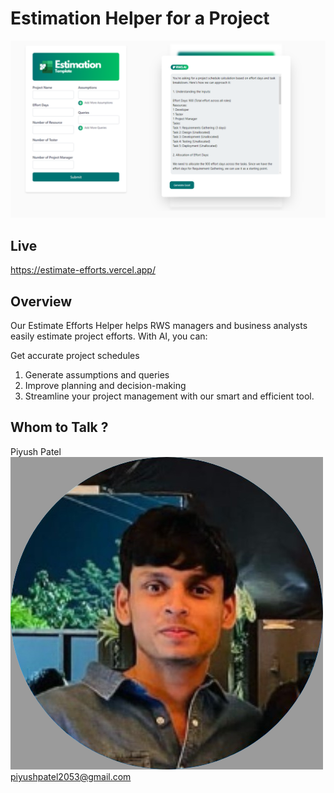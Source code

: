 # Estimation Helper for a Project 
![Screenshot](./estimation-helper//src/assets//ss//bannerReadme.png)

## Live
https://estimate-efforts.vercel.app/

## Overview
Our Estimate Efforts Helper helps RWS managers and business analysts easily estimate project efforts. With AI, you can:

Get accurate project schedules
1. Generate assumptions and queries
2. Improve planning and decision-making
3. Streamline your project management with our smart and efficient tool.

## Whom to Talk ?

Piyush Patel
![Screenshot](./estimation-helper//src/assets//ss/ME.png)
piyushpatel2053@gmail.com
